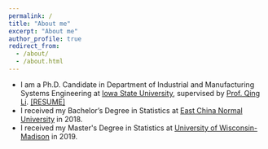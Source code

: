 ```yaml
---
permalink: /
title: "About me"
excerpt: "About me"
author_profile: true
redirect_from: 
  - /about/
  - /about.html
---
```


<!--
<p align="center">
  <img src="https://lantaoyu.github.io/files/lantaoyu_img.jpg?raw=true" alt="Photo" style="width: 450px;"/> 
</p>
-->

* I am a Ph.D. Candidate in Department of Industrial and Manufacturing Systems Engineering at [Iowa State University](https://www.iastate.edu/), supervised by [Prof. Qing Li](https://www.imse.iastate.edu/qing-li/).
[[RESUME]](http://haowang47.github.io/files/Jiang_Yiqun_CV_2020.pdf) 
* I received my Bachelor’s Degree in Statistics at [East China Normal University](http://english.ecnu.edu.cn/) in 2018. 
* I received my Master's Degree in Statistics at [University of Wisconsin-Madison](https://www.wisc.edu/) in 2019.

